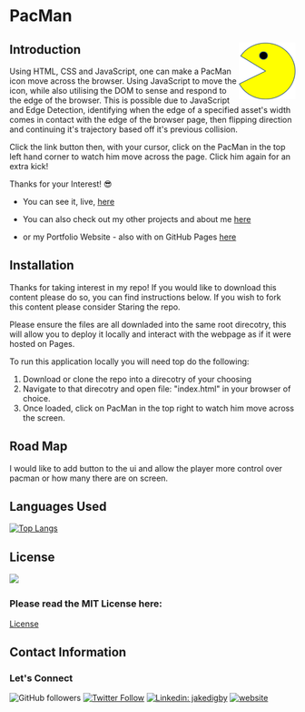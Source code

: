 # PacMan
<img src="./img/PacMan3.png" width='100' align='right'> </img>
-------------

## Introduction

Using HTML, CSS and JavaScript, one can make a PacMan icon move across the browser. Using JavaScript to move the icon, while also utilising the DOM to sense and respond to the edge of the browser. This is possible due to JavaScript and Edge Detection, identifying when the edge of a specified asset's width comes in contact with the edge of the browser page, then flipping direction and continuing it's trajectory based off it's previous collision.

Click the link button then, with your cursor, click on the PacMan in the top left hand corner to watch him move across the page. Click him again for an extra kick!


Thanks for your Interest! 😎
- You can see it, live, [here](https://digby-j.github.io/PacMan/)

- You can also check out my other projects and about me [here](https://github.com/digby-j)

- or my Portfolio Website - also with on GitHub Pages [here](https://digby-j.github.io/)

## Installation

Thanks for taking interest in my repo! If you would like to download this content please do so, you can find instructions below. If you wish to fork this content please consider Staring the repo.

Please ensure the files are all downladed into the same root direcotry, this will allow you to deploy it locally and interact with the webpage as if it were hosted on Pages.

To run this application locally you will need top do the following:

1. Download or clone the repo into a direcotry of your choosing
2. Navigate to that direcotry and open file: "index.html" in your browser of choice.
3. Once loaded, click on PacMan in the top right to watch him move across the screen.

## Road Map

I would like to add button to the ui and allow the player more control over pacman or how many there are on screen.

## Languages Used

[![Top Langs](https://github-readme-stats.vercel.app/api/top-langs/?username=digby-j&exclude_repo=digby-j,digby-j.github.io,Shopping-Cart,eyes,Real-Time-Bus-Tracker&layout=compact)](https://github.com/digby-j/PacMan/github-readme-stats)

## License
![](https://img.shields.io/github/license/digby-j/PacMan)

### Please read the MIT License here:
[License](https://github.com/digby-j/PacMan/blob/main/LICENSE)

## Contact Information
### Let's Connect

![GitHub followers](https://img.shields.io/github/followers/digby-j?label=Follow&style=social)
[![Twitter Follow](https://img.shields.io/twitter/follow/JakeDigby?label=Follow)](https://twitter.com/intent/follow?screen_name=JakeDigby)
[![Linkedin: jakedigby](https://img.shields.io/badge/-jakedigby-blue?style=flat-square&logo=Linkedin&logoColor=white&link=https://www.linkedin.com/in/akedigby/)](https://www.linkedin.com/in/jakedigby/)
[![website](https://img.shields.io/badge/jakedigby-46a2f1.svg?&style=flat-square&logo=firefox&logoColor=white&link=https://jakedigby.com/)](https://jakedigby.com/)